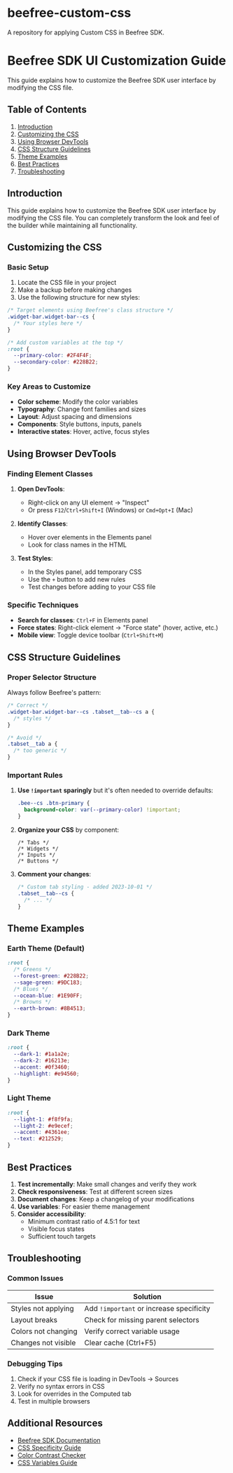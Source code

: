 # beefree-custom-css
A repository for applying Custom CSS in Beefree SDK.

# Beefree SDK UI Customization Guide
This guide explains how to customize the Beefree SDK user interface by modifying the CSS file.

## Table of Contents
1. [Introduction](#introduction)
2. [Customizing the CSS](#customizing-the-css)
3. [Using Browser DevTools](#using-browser-devtools)
4. [CSS Structure Guidelines](#css-structure-guidelines)
5. [Theme Examples](#theme-examples)
6. [Best Practices](#best-practices)
7. [Troubleshooting](#troubleshooting)

## Introduction

This guide explains how to customize the Beefree SDK user interface by modifying the CSS file. You can completely transform the look and feel of the builder while maintaining all functionality.

## Customizing the CSS

### Basic Setup

1. Locate the CSS file in your project
2. Make a backup before making changes
3. Use the following structure for new styles:

```css
/* Target elements using Beefree's class structure */
.widget-bar.widget-bar--cs {
  /* Your styles here */
}

/* Add custom variables at the top */
:root {
  --primary-color: #2F4F4F;
  --secondary-color: #228B22;
}
```

### Key Areas to Customize

- **Color scheme**: Modify the color variables
- **Typography**: Change font families and sizes
- **Layout**: Adjust spacing and dimensions
- **Components**: Style buttons, inputs, panels
- **Interactive states**: Hover, active, focus styles

## Using Browser DevTools

### Finding Element Classes

1. **Open DevTools**:
   - Right-click on any UI element → "Inspect"
   - Or press `F12`/`Ctrl+Shift+I` (Windows) or `Cmd+Opt+I` (Mac)

2. **Identify Classes**:
   - Hover over elements in the Elements panel
   - Look for class names in the HTML

3. **Test Styles**:
   - In the Styles panel, add temporary CSS
   - Use the `+` button to add new rules
   - Test changes before adding to your CSS file


### Specific Techniques

- **Search for classes**: `Ctrl+F` in Elements panel
- **Force states**: Right-click element → "Force state" (hover, active, etc.)
- **Mobile view**: Toggle device toolbar (`Ctrl+Shift+M`)

## CSS Structure Guidelines

### Proper Selector Structure

Always follow Beefree's pattern:
```css
/* Correct */
.widget-bar.widget-bar--cs .tabset__tab--cs a {
  /* styles */
}

/* Avoid */
.tabset__tab a {
  /* too generic */
}
```

### Important Rules

1. **Use `!important` sparingly** but it's often needed to override defaults:
   ```css
   .bee--cs .btn-primary {
     background-color: var(--primary-color) !important;
   }
   ```

2. **Organize your CSS** by component:
   ```
   /* Tabs */
   /* Widgets */
   /* Inputs */
   /* Buttons */
   ```

3. **Comment your changes**:
   ```css
   /* Custom tab styling - added 2023-10-01 */
   .tabset__tab--cs {
     /* ... */
   }
   ```

## Theme Examples

### Earth Theme (Default)

```css
:root {
  /* Greens */
  --forest-green: #228B22;
  --sage-green: #9DC183;
  /* Blues */
  --ocean-blue: #1E90FF;
  /* Browns */
  --earth-brown: #8B4513;
}
```

### Dark Theme

```css
:root {
  --dark-1: #1a1a2e;
  --dark-2: #16213e;
  --accent: #0f3460;
  --highlight: #e94560;
}
```

### Light Theme

```css
:root {
  --light-1: #f8f9fa;
  --light-2: #e9ecef;
  --accent: #4361ee;
  --text: #212529;
}
```

## Best Practices

1. **Test incrementally**: Make small changes and verify they work
2. **Check responsiveness**: Test at different screen sizes
3. **Document changes**: Keep a changelog of your modifications
4. **Use variables**: For easier theme management
5. **Consider accessibility**:
   - Minimum contrast ratio of 4.5:1 for text
   - Visible focus states
   - Sufficient touch targets

## Troubleshooting

### Common Issues

| Issue | Solution |
|-------|----------|
| Styles not applying | Add `!important` or increase specificity |
| Layout breaks | Check for missing parent selectors |
| Colors not changing | Verify correct variable usage |
| Changes not visible | Clear cache (Ctrl+F5) |

### Debugging Tips

1. Check if your CSS file is loading in DevTools → Sources
2. Verify no syntax errors in CSS
3. Look for overrides in the Computed tab
4. Test in multiple browsers

## Additional Resources

- [Beefree SDK Documentation](https://beefree.io/docs)
- [CSS Specificity Guide](https://developer.mozilla.org/en-US/docs/Web/CSS/Specificity)
- [Color Contrast Checker](https://webaim.org/resources/contrastchecker/)
- [CSS Variables Guide](https://css-tricks.com/patterns-for-practical-css-custom-properties/)
